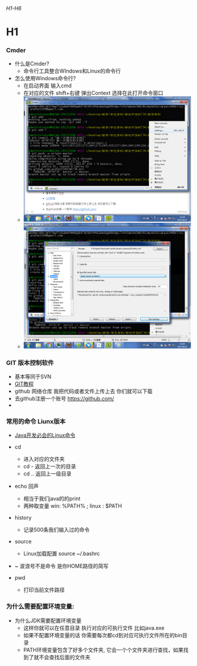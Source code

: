 ###### H1-H6

# H1



### Cmder

- 什么是Cmder?
  - 命令行工具整合WIndows和Linux的命令行
- 怎么使用Windows命令行?
  - 在启动界面 输入cmd
  - 在对应的文件 shift+右键    弹出Context   选择在此打开命令窗口
  - ![cmder1](image/cmder1.png)
  - ![cmder2](image/cmder2.png)

### GIT  版本控制软件

- 基本等同于SVN 
- [GIT教程](http://www.liaoxuefeng.com/wiki/0013739516305929606dd18361248578c67b8067c8c017b000/001373962845513aefd77a99f4145f0a2c7a7ca057e7570000)
- github 网络仓库 我把代码或者文件上传上去 你们就可以下载
- 去github注册一个账号 https://github.com/
- ​


### 常用的命令 Liunx版本

- [Java开发必会的Linux命令](http://www.hollischuang.com/archives/800)


- cd
  - 进入对应的文件夹
  - cd -   返回上一次的目录
  - cd ..  返回上一级目录
- echo  回声
  - 相当于我们java的的print
  - 两种取变量  win: %PATH% ;  linux : $PATH
- history
  - 记录500条我们输入过的命令
- source
  - Linux加载配置 source ~/.bashrc
- ~ 波浪号不是命令 是你HOME路径的简写
- pwd
  - 打印当前文件路径

### 为什么需要配置环境变量:

- 为什么JDK需要配置环境变量
  - 这样你就可以在任意目录 执行对应的可执行文件 比如java.exe
  - 如果不配置环境变量的话 你需要每次都cd到对应可执行文件所在的bin目录
  - PATH环境变量包含了好多个文件夹, 它会一个个文件夹进行查找，如果找到了就不会查找后面的文件夹



